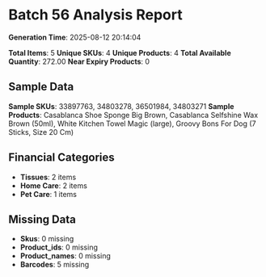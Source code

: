 # Batch 56 Analysis Report

**Generation Time**: 2025-08-12 20:14:04

**Total Items**: 5
**Unique SKUs**: 4
**Unique Products**: 4
**Total Available Quantity**: 272.00
**Near Expiry Products**: 0

## Sample Data
**Sample SKUs**: 33897763, 34803278, 36501984, 34803271
**Sample Products**: Casablanca Shoe Sponge Big Brown, Casablanca Selfshine Wax Brown (50ml), White Kitchen Towel Magic (large), Groovy Bons For Dog (7 Sticks, Size 20 Cm)

## Financial Categories
- **Tissues**: 2 items
- **Home Care**: 2 items
- **Pet Care**: 1 items

## Missing Data
- **Skus**: 0 missing
- **Product_ids**: 0 missing
- **Product_names**: 0 missing
- **Barcodes**: 5 missing
